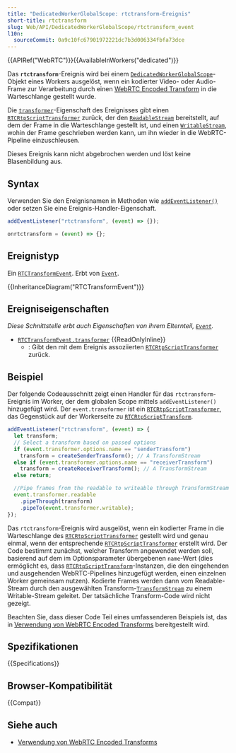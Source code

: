 ```yaml
---
title: "DedicatedWorkerGlobalScope: rtctransform-Ereignis"
short-title: rtctransform
slug: Web/API/DedicatedWorkerGlobalScope/rtctransform_event
l10n:
  sourceCommit: 0a9c10fc67901972221dc7b3d006334fbfa73dce
---
```


{{APIRef("WebRTC")}}{{AvailableInWorkers("dedicated")}}

Das **`rtctransform`**-Ereignis wird bei einem [`DedicatedWorkerGlobalScope`](/de/docs/Web/API/DedicatedWorkerGlobalScope)-Objekt eines Workers ausgelöst, wenn ein kodierter Video- oder Audio-Frame zur Verarbeitung durch einen [WebRTC Encoded Transform](/de/docs/Web/API/WebRTC_API/Using_Encoded_Transforms) in die Warteschlange gestellt wurde.

Die [`transformer`](/de/docs/Web/API/RTCTransformEvent/transformer)-Eigenschaft des Ereignisses gibt einen [`RTCRtpScriptTransformer`](/de/docs/Web/API/RTCRtpScriptTransformer) zurück, der den [`ReadableStream`](/de/docs/Web/API/ReadableStream) bereitstellt, auf dem der Frame in die Warteschlange gestellt ist, und einen [`WritableStream`](/de/docs/Web/API/WritableStream), wohin der Frame geschrieben werden kann, um ihn wieder in die WebRTC-Pipeline einzuschleusen.

Dieses Ereignis kann nicht abgebrochen werden und löst keine Blasenbildung aus.

## Syntax

Verwenden Sie den Ereignisnamen in Methoden wie [`addEventListener()`](/de/docs/Web/API/EventTarget/addEventListener) oder setzen Sie eine Ereignis-Handler-Eigenschaft.

```js
addEventListener("rtctransform", (event) => {});

onrtctransform = (event) => {};
```

## Ereignistyp

Ein [`RTCTransformEvent`](/de/docs/Web/API/RTCTransformEvent). Erbt von [`Event`](/de/docs/Web/API/Event).

{{InheritanceDiagram("RTCTransformEvent")}}

## Ereigniseigenschaften

_Diese Schnittstelle erbt auch Eigenschaften von ihrem Elternteil, [`Event`](/de/docs/Web/API/Event)._

- [`RTCTransformEvent.transformer`](/de/docs/Web/API/RTCTransformEvent/transformer) {{ReadOnlyInline}}
  - : Gibt den mit dem Ereignis assoziierten [`RTCRtpScriptTransformer`](/de/docs/Web/API/RTCRtpScriptTransformer) zurück.

## Beispiel

Der folgende Codeausschnitt zeigt einen Handler für das `rtctransform`-Ereignis im Worker, der dem globalen Scope mittels `addEventListener()` hinzugefügt wird.
Der `event.transformer` ist ein [`RTCRtpScriptTransformer`](/de/docs/Web/API/RTCRtpScriptTransformer), das Gegenstück auf der Workerseite zu [`RTCRtpScriptTransform`](/de/docs/Web/API/RTCRtpScriptTransform).

```js
addEventListener("rtctransform", (event) => {
  let transform;
  // Select a transform based on passed options
  if (event.transformer.options.name == "senderTransform")
    transform = createSenderTransform(); // A TransformStream
  else if (event.transformer.options.name == "receiverTransform")
    transform = createReceiverTransform(); // A TransformStream
  else return;

  //Pipe frames from the readable to writeable through TransformStream
  event.transformer.readable
    .pipeThrough(transform)
    .pipeTo(event.transformer.writable);
});
```

Das `rtctransform`-Ereignis wird ausgelöst, wenn ein kodierter Frame in die Warteschlange des [`RTCRtpScriptTransformer`](/de/docs/Web/API/RTCRtpScriptTransformer) gestellt wird und genau einmal, wenn der entsprechende [`RTCRtpScriptTransformer`](/de/docs/Web/API/RTCRtpScriptTransformer) erstellt wird. Der Code bestimmt zunächst, welcher Transform angewendet werden soll, basierend auf dem im Optionsparameter übergebenen `name`-Wert (dies ermöglicht es, dass [`RTCRtpScriptTransform`](/de/docs/Web/API/RTCRtpScriptTransform)-Instanzen, die den eingehenden und ausgehenden WebRTC-Pipelines hinzugefügt werden, einen einzelnen Worker gemeinsam nutzen). Kodierte Frames werden dann vom Readable-Stream durch den ausgewählten Transform-[`TransformStream`](/de/docs/Web/API/TransformStream) zu einem Writable-Stream geleitet. Der tatsächliche Transform-Code wird nicht gezeigt.

Beachten Sie, dass dieser Code Teil eines umfassenderen Beispiels ist, das in [Verwendung von WebRTC Encoded Transforms](/de/docs/Web/API/WebRTC_API/Using_Encoded_Transforms) bereitgestellt wird.

## Spezifikationen

{{Specifications}}

## Browser-Kompatibilität

{{Compat}}

## Siehe auch

- [Verwendung von WebRTC Encoded Transforms](/de/docs/Web/API/WebRTC_API/Using_Encoded_Transforms)
